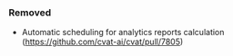 ### Removed

- Automatic scheduling for analytics reports calculation
  (<https://github.com/cvat-ai/cvat/pull/7805>)
